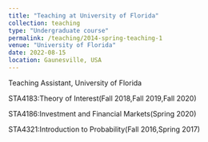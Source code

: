```yaml
---
title: "Teaching at University of Florida"
collection: teaching
type: "Undergraduate course"
permalink: /teaching/2014-spring-teaching-1
venue: "University of Florida"
date: 2022-08-15 
location: Gaunesville, USA
---
```



Teaching Assistant, University of Florida

STA4183:Theory of Interest(Fall 2018,Fall 2019,Fall 2020)

STA4186:Investment and Financial Markets(Spring 2020)

STA4321:Introduction to Probability(Fall 2016,Spring 2017)

